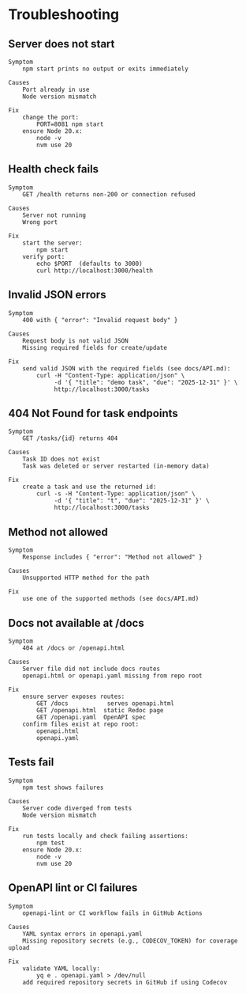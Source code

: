 # Troubleshooting

## Server does not start

    Symptom
        npm start prints no output or exits immediately

    Causes
        Port already in use
        Node version mismatch

    Fix
        change the port:
            PORT=8081 npm start
        ensure Node 20.x:
            node -v
            nvm use 20

## Health check fails

    Symptom
        GET /health returns non-200 or connection refused

    Causes
        Server not running
        Wrong port

    Fix
        start the server:
            npm start
        verify port:
            echo $PORT  (defaults to 3000)
            curl http://localhost:3000/health

## Invalid JSON errors

    Symptom
        400 with { "error": "Invalid request body" }

    Causes
        Request body is not valid JSON
        Missing required fields for create/update

    Fix
        send valid JSON with the required fields (see docs/API.md):
            curl -H "Content-Type: application/json" \
                 -d '{ "title": "demo task", "due": "2025-12-31" }' \
                 http://localhost:3000/tasks

## 404 Not Found for task endpoints

    Symptom
        GET /tasks/{id} returns 404

    Causes
        Task ID does not exist
        Task was deleted or server restarted (in-memory data)

    Fix
        create a task and use the returned id:
            curl -s -H "Content-Type: application/json" \
                 -d '{ "title": "t", "due": "2025-12-31" }' \
                 http://localhost:3000/tasks

## Method not allowed

    Symptom
        Response includes { "error": "Method not allowed" }

    Causes
        Unsupported HTTP method for the path

    Fix
        use one of the supported methods (see docs/API.md)

## Docs not available at /docs

    Symptom
        404 at /docs or /openapi.html

    Causes
        Server file did not include docs routes
        openapi.html or openapi.yaml missing from repo root

    Fix
        ensure server exposes routes:
            GET /docs           serves openapi.html
            GET /openapi.html  static Redoc page
            GET /openapi.yaml  OpenAPI spec
        confirm files exist at repo root:
            openapi.html
            openapi.yaml

## Tests fail

    Symptom
        npm test shows failures

    Causes
        Server code diverged from tests
        Node version mismatch

    Fix
        run tests locally and check failing assertions:
            npm test
        ensure Node 20.x:
            node -v
            nvm use 20

## OpenAPI lint or CI failures

    Symptom
        openapi-lint or CI workflow fails in GitHub Actions

    Causes
        YAML syntax errors in openapi.yaml
        Missing repository secrets (e.g., CODECOV_TOKEN) for coverage upload

    Fix
        validate YAML locally:
            yq e . openapi.yaml > /dev/null
        add required repository secrets in GitHub if using Codecov
